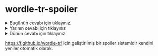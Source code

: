 # wordle-tr-spoiler

<details>
  <summary>Bugünün cevabı için tıklayınız.</summary>
  <br>
    <b> kumul </b>
</details>

<details>
  <summary>Yarının cevabı için tıklayınız</summary>
  <br>
   <b> turno </b>
</details>

<details>
  <summary>Dünün cevabı için tıklayınız </summary>
  <br>
  <b> gönül </b>
</details>

https://f.github.io/wordle-tr/ için geliştirilmiş bir spoiler sistemidir kendini yeniler otomatik olarak.


